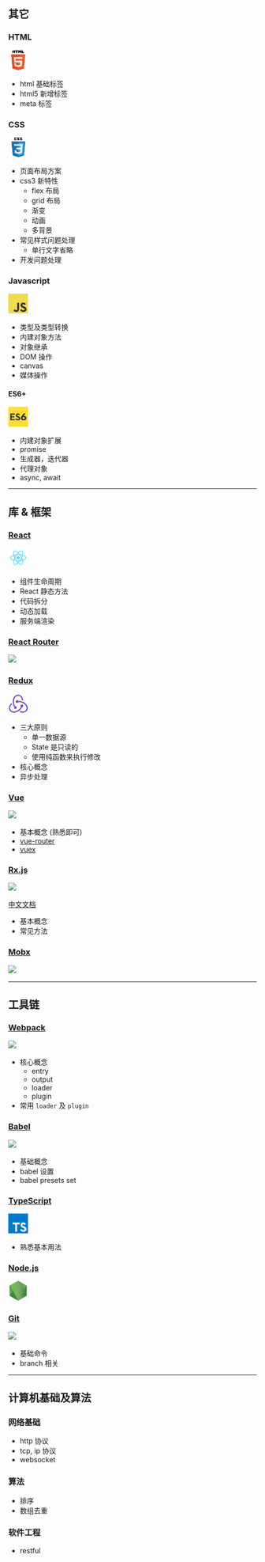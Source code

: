 ## 其它

### HTML

<img height="40" src="https://raw.githubusercontent.com/github/explore/6c6508f34230f0ac0d49e847a326429eefbfc030/topics/html/html.png" />

- html 基础标签
- html5 新增标签
- meta 标签

### CSS

<img height="40" src="https://raw.githubusercontent.com/github/explore/6c6508f34230f0ac0d49e847a326429eefbfc030/topics/css/css.png" />

- 页面布局方案
- css3 新特性
  - flex 布局
  - grid 布局
  - 渐变
  - 动画
  - 多背景
- 常见样式问题处理
  - 单行文字省略
- 开发问题处理

### Javascript

<img height="40" src="https://raw.githubusercontent.com/github/explore/6c6508f34230f0ac0d49e847a326429eefbfc030/topics/javascript/javascript.png" />

- 类型及类型转换
- 内建对象方法
- 对象继承
- DOM 操作
- canvas
- 媒体操作

#### ES6+

<img height="40" src="https://raw.githubusercontent.com/github/explore/6c6508f34230f0ac0d49e847a326429eefbfc030/topics/es6/es6.png" />

- 内建对象扩展
- promise
- 生成器，迭代器
- 代理对象
- async, await

---

## 库 & 框架

### [React](https://reactjs.org/)

<img height="40" src="https://raw.githubusercontent.com/github/explore/6c6508f34230f0ac0d49e847a326429eefbfc030/topics/react/react.png" />

- 组件生命周期
- React 静态方法
- 代码拆分
- 动态加载
- 服务端渲染

### [React Router](https://reacttraining.com/react-router/web/guides/philosophy)

<img height="40" src="https://camo.githubusercontent.com/f63754b8412368e820601967af6dea84312b925b/68747470733a2f2f7265616374747261696e696e672e636f6d2f72656163742d726f757465722f616e64726f69642d6368726f6d652d313434783134342e706e67" />

### [Redux](https://www.redux.org.cn/)

<img height="40" src="https://raw.githubusercontent.com/github/explore/6c6508f34230f0ac0d49e847a326429eefbfc030/topics/redux/redux.png" />

- 三大原则
  - 单一数据源
  - State 是只读的
  - 使用纯函数来执行修改
- 核心概念
- 异步处理

### [Vue](https://vuejs.org/)

<img height="40" src="https://vuejs.org/images/logo.png" />

- 基本概念 (熟悉即可)
- [vue-router](https://router.vuejs.org/zh/)
- [vuex](https://vuex.vuejs.org/zh/guide/)

### [Rx.js](https://rxjs-dev.firebaseapp.com/)

<img height="40" src="https://rxjs-dev.firebaseapp.com/generated/images/marketing/home/Rx_Logo-512-512.png" />

[中文文档](https://cn.rx.js.org/)

- 基本概念
- 常见方法

### [Mobx](https://cn.mobx.js.org/)

<img height="40" src="https://raw.githubusercontent.com/mobxjs/mobx/master/docs/mobx.png" />

---

## 工具链

### [Webpack](https://webpack.js.org/)

<img height="40" src="https://webpack.js.org/cb0093496837d3dc43dfae5a9104d663.png" />

- 核心概念
  - entry
  - output
  - loader
  - plugin
- 常用 `loader` 及 `plugin`

### [Babel](https://babeljs.io/)

<img height="40" src="https://d33wubrfki0l68.cloudfront.net/7a197cfe44548cc1a3f581152af70a3051e11671/78df8/img/babel.svg" />

- 基础概念
- babel 设置
- babel presets set

### [TypeScript](https://www.typescriptlang.org/)

<img height="40" src="https://raw.githubusercontent.com/github/explore/6c6508f34230f0ac0d49e847a326429eefbfc030/topics/typescript/typescript.png" />

- 熟悉基本用法

### [Node.js](https://nodejs.org/en/)

<img height="40" src="https://raw.githubusercontent.com/github/explore/fd96fceccf8c42c99cbe29cf0f8dcc4736fcb85a/topics/nodejs/nodejs.png" />

### [Git](https://raw.githubusercontent.com/github/explore/6c6508f34230f0ac0d49e847a326429eefbfc030/topics/git/git.png)

<img height="40" src="https://git-scm.com/images/logo@2x.png" />

- 基础命令
- branch 相关

---

## 计算机基础及算法

### 网络基础

- http 协议
- tcp, ip 协议
- websocket

### 算法

- 排序
- 数组去重

### 软件工程

- restful